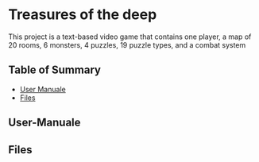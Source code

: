 # Treasures of the deep
This project is a text-based video game that contains one player, a map of 20 rooms, 6 monsters, 4 puzzles, 19 puzzle types, and a combat system

## Table of Summary
- [User Manuale](#user-manuale)
- [Files](#files)

## User-Manuale


## Files


